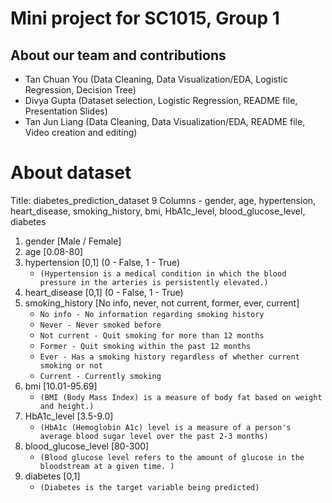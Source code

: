 # **Mini project for SC1015, Group 1**

## About our team and contributions
- Tan Chuan You (Data Cleaning, Data Visualization/EDA, Logistic Regression, Decision Tree)
- Divya Gupta (Dataset selection, Logistic Regression, README file, Presentation Slides)
- Tan Jun Liang (Data Cleaning, Data Visualization/EDA, README file, Video creation and editing)


# About dataset
Title: diabetes_prediction_dataset
9 Columns - gender, age, hypertension, heart_disease, smoking_history, bmi, HbA1c_level, blood_glucose_level, diabetes

1) gender [Male / Female]
2) age [0.08-80] 
3) hypertension [0,1] (0 - False, 1 - True)
    - `(Hypertension is a medical condition in which the blood pressure in the arteries is persistently elevated.)`
4) heart_disease [0,1] (0 - False, 1 - True)
5) smoking_history [No info, never, not current, former, ever, current] 
    - `No info - No information regarding smoking history`
    - `Never - Never smoked before`
    - `Not current - Quit smoking for more than 12 months`
    - `Former - Quit smoking within the past 12 months`
    - `Ever - Has a smoking history regardless of whether current smoking or not`
    - `Current - Currently smoking`
6) bmi [10.01-95.69] 
    - `(BMI (Body Mass Index) is a measure of body fat based on weight and height.)`
7) HbA1c_level [3.5-9.0] 
    - `(HbA1c (Hemoglobin A1c) level is a measure of a person's average blood sugar level over the past 2-3 months)`
8) blood_glucose_level [80-300] 
    - `(Blood glucose level refers to the amount of glucose in the bloodstream at a given time. )`
9) diabetes [0,1] 
    - `(Diabetes is the target variable being predicted)`
    
  
